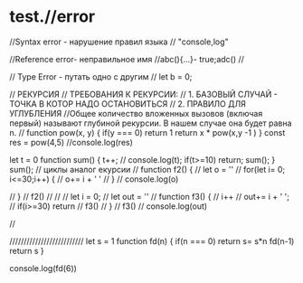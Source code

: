 # test.//error
//Syntax error - нарушение правил языка
// "console,log"

//Reference error- неправильное имя
//abc(){...}- true;adc()
//

// Type Error - путать одно с другим
// let b = 0;

// РЕКУРСИЯ
// ТРЕБОВАНИЯ К РЕКУРСИИ:
// 1. БАЗОВЫЙ СЛУЧАЙ - ТОЧКА В КОТОР НАДО ОСТАНОВИТЬСЯ
// 2. ПРАВИЛО ДЛЯ УГЛУБЛЕНИЯ
//Общее количество вложенных вызовов (включая первый) называют глубиной рекурсии. В нашем случае она будет равна n.
//
function pow(x, y) {
   if(y === 0) return 1
   return x * pow(x,y -1 )
}
const res = pow(4,5)
//console.log(res)

let t = 0
function sum() {
    t++;
  //  console.log(t);
    if(t>=10) return;
    sum();
}
sum();
// циклы аналог екурсии
// function f2() {
//     let o = ''
//     for(let i= 0; i<=30;i++) {
//         o+= i + ' '
//     }
//     console.log(o)

// }
// f2()
// //
// let i = 0;
// let out = ''
// function f3() {
//     i++
//     out+= i + ' ';
//     if(i>=30) return
//     f3()
// }
// f3()
// console.log(out)

//

//////////////////////////
let s = 1
function fd(n) {
    if(n === 0) return
    s= s*n
    fd(n-1)
    return s
}

console.log(fd(6))
